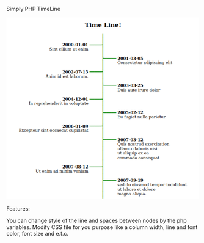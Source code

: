 Simply PHP TimeLine

<img src="https://raw.githubusercontent.com/alchemist314/images/main/php_simply_timeline/timeline_heavy_green.png">

Features:

You can change style of the line and spaces between nodes by the php variables.
Modify CSS file for you purpose like a column width, line and font color, 
font size and e.t.c. 
